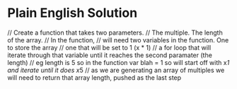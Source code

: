 # Plain English Solution
// Create a function that takes two parameters. 
// The multiple. The length of the array.
// In the function, 
// will need two variables in the function. One to store the array 
// one that will be set to 1 (x * 1)
// a for loop that will iterate through that variable until it reaches the second paramater (the length) 
// eg length is 5 so in the function var blah = 1 so will start off with x*1 and iterate until it does x*5
// as we are generating an array of multiples we will need to return that array length, pushed as the last step